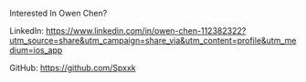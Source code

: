 Interested In Owen Chen?

LinkedIn: https://www.linkedin.com/in/owen-chen-112382322?utm_source=share&utm_campaign=share_via&utm_content=profile&utm_medium=ios_app

GitHub: https://github.com/Spxxk
